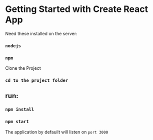 # Getting Started with Create React App

Need these installed on the server:
### `nodejs`
### `npm` 

Clone the Project

### `cd to the project folder`

## run: 

### `npm install`

### `npm start`


The application by defauilt will listen on `port 3000`
